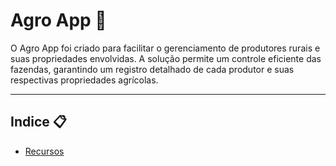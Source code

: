 <h1>Agro App 🍃</h1>

O Agro App foi criado para facilitar o gerenciamento de produtores rurais e suas propriedades envolvidas. A solução permite um controle eficiente das fazendas, 
garantindo um registro detalhado de cada produtor e suas respectivas propriedades agrícolas.

<hr>

<div>
  <h2>Indice 📋</h2>

  <ul>
    <li>
      <p>
        <a href="#recursos">Recursos</a>
      </p>
    </li>
  </ul>
</div>
